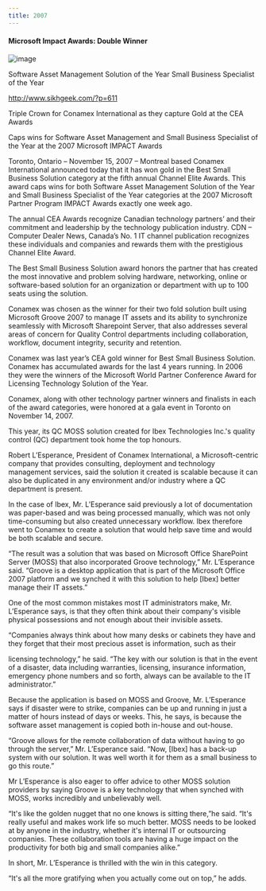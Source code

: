 ```yaml
---
title: 2007
---
```


#### Microsoft Impact Awards: Double Winner

![image](/images/1995-accpac-development-partner.jpg)



Software Asset Management Solution of the Year                      Small Business Specialist of the Year

http://www.sikhgeek.com/?p=611

Triple Crown for Conamex International as they capture Gold at the CEA Awards

Caps wins for Software Asset Management and Small Business Specialist of the Year at the 2007 Microsoft IMPACT Awards

Toronto, Ontario – November 15, 2007 – Montreal based Conamex International announced today that it has won gold in the Best Small Business Solution category at the fifth annual Channel Elite Awards.  This award caps wins for both Software Asset Management Solution of the Year and Small Business Specialist of the Year categories at the 2007 Microsoft Partner Program IMPACT Awards exactly one week ago.

The annual CEA Awards recognize Canadian technology partners’ and their commitment and leadership by the technology publication industry. CDN – Computer Dealer News, Canada’s No. 1 IT channel publication recognizes these individuals and companies and rewards them with the prestigious Channel Elite Award.

The Best Small Business Solution award honors the partner that has created the most innovative and problem solving hardware, networking, online or software-based solution for an organization or department with up to 100 seats using the solution.

Conamex was chosen as the winner for their two fold solution built using Microsoft Groove 2007 to manage IT assets and its ability to synchronize seamlessly with Microsoft Sharepoint Server,  that also addresses several areas of concern for Quality Control departments including collaboration, workflow, document integrity, security and retention. 

Conamex was last year’s CEA gold winner for Best Small Business Solution. Conamex has accumulated awards for the last 4 years running.  In 2006 they were the winners of the Microsoft World Partner Conference Award for Licensing Technology Solution of the Year.

Conamex, along with other technology partner winners and finalists in each of the award categories, were honored at a gala event in Toronto on November 14, 2007.







This year, its QC MOSS solution created for Ibex Technologies Inc.'s quality control (QC) department took home the top honours.

Robert L’Esperance, President of Conamex International, a Microsoft-centric company that provides consulting, deployment and technology management services, said the solution it created is scalable because it can also be duplicated in any environment and/or industry where a QC department is present.

In the case of Ibex, Mr. L’Esperance said previously a lot of documentation was paper-based and was being processed manually, which was not only time-consuming but also created unnecessary workflow. Ibex therefore went to Conamex to create a solution that would help save time and would be both scalable and secure.

“The result was a solution that was based on Microsoft Office SharePoint Server (MOSS) that also incorporated Groove technology,” Mr. L’Esperance said. “Groove is a desktop application that is part of the Microsoft Office 2007 platform and we synched it with this solution to help [Ibex] better manage their IT assets.”

One of the most common mistakes most IT administrators make, Mr. L’Esperance says, is that they often think about their company's visible physical possessions and not enough about their invisible assets.


 


“Companies always think about how many desks or cabinets they have and they forget that their most precious asset is information, such as their

licensing technology,” he said. “The key with our solution is that in the event of a disaster, data including warranties, licensing, insurance information, emergency phone numbers and so forth, always can be available to the IT administrator.”

Because the application is based on MOSS and Groove, Mr. L’Esperance says if disaster were to strike, companies can be up and running in just a matter of hours instead of days or weeks. This, he says, is because the software asset management is copied both in-house and out-house.

“Groove allows for the remote collaboration of data without having to go through the server,” Mr. L’Esperance said. “Now, [Ibex] has a back-up system with our solution. It was well worth it for them as a small business to go this route.”

Mr L’Esperance is also eager to offer advice to other MOSS solution providers by saying Groove is a key technology that when synched with MOSS, works incredibly and unbelievably well.

“It's like the golden nugget that no one knows is sitting there,”he said. “It's really useful and makes work life so much better. MOSS needs to be looked at by anyone in the industry, whether it's internal IT or outsourcing companies. These collaboration tools are having a huge impact on the productivity for both big and small companies alike.”

In short, Mr. L’Esperance is thrilled with the win in this category.

“It's all the more gratifying when you actually come out on top,” he adds.


 
